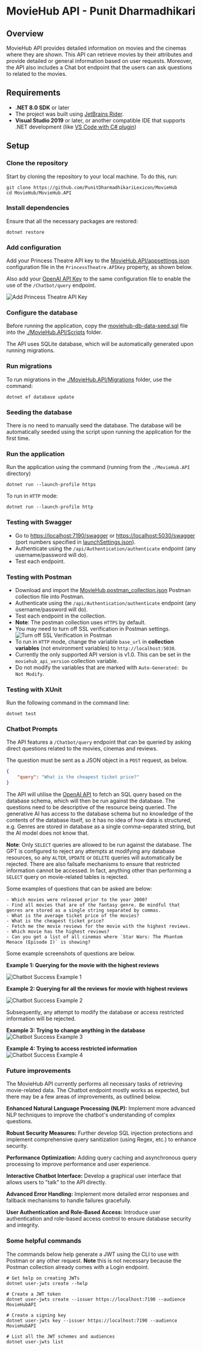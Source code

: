 # MovieHub API - Punit Dharmadhikari

## Overview
MovieHub API provides detailed information on movies and the cinemas where they are shown. This API can retrieve movies by their attributes and provide detailed or general information based on user requests. Moreover, the API also includes a Chat bot endpoint that the users can ask questions to related to the movies.

## Requirements

- **.NET 8.0 SDK** or later
- The project was built using [JetBrains Rider](https://www.jetbrains.com/rider/).
- **Visual Studio 2019** or later, or another compatible IDE that supports .NET development (like [VS Code with C# plugin](https://code.visualstudio.com/docs/languages/csharp))

## Setup
### Clone the repository
Start by cloning the repository to your local machine. To do this, run:

```shell
git clone https://github.com/PunitDharmadhikariLexicon/MovieHub
cd MovieHub/MovieHub.API
```

### Install dependencies
Ensure that all the necessary packages are restored:

```shell
dotnet restore
```

### Add configuration
Add your Princess Theatre API key to the [MovieHub.API/appsettings.json](MovieHub.API/appsettings.json) configuration file in the `PrincessTheatre.APIKey` property, as shown below.

Also add your [OpenAI API Key](https://platform.openai.com/settings/profile?tab=api-keys) to the same configuration file to enable the use of the `/Chatbot/query` endpoint.

![Add Princess Theatre API Key](screenshot-app-settings.png)

### Configure the database
Before running the application, copy the [moviehub-db-data-seed.sql](https://github.com/Lexicon-Digital/bench-dotnet-training/blob/master/moviehub-api-implementation-task/db/moviehub-db-data-seed.sql) file into the [./MovieHub.API/Scripts](./MovieHub.API/Scripts) folder.

The API uses SQLite database, which will be automatically generated upon running migrations.

### Run migrations
To run migrations in the [./MovieHub.API/Migrations](./MovieHub.API/Migrations) folder, use the command:

```shell
dotnet ef database update
```

### Seeding the database
There is no need to manually seed the database. The database will be automatically seeded using the script upon running the application for the first time.

### Run the application
Run the application using the command (running from the `./MovieHub.API` directory)
```shell
dotnet run --launch-profile https
```

To run in `HTTP` mode:
```shell
dotnet run --launch-profile http
```


### Testing with Swagger
- Go to [https://localhost:7190/swagger](https://localhost:7190/swagger) or [https://localhost:5030/swagger](https://localhost:5030/swagger) (port numbers specified in [launchSettings.json](./MovieHub.API/Properties/launchSettings.json)).
- Authenticate using the `/api/Authentication/authenticate` endpoint (any username/password will do).
- Test each endpoint.

### Testing with Postman
- Download and import the [MovieHub.postman_collection.json](./MovieHub.postman_collection.json) Postman collection file into Postman.
- Authenticate using the `/api/Authentication/authenticate` endpoint (any username/password will do).
- Test each endpoint in the collection.
- **Note**: The postman collection uses `HTTPS` by default.
- You may need to turn off SSL verification in Postman settings.
![Turn off SSL Verification in Postman](screenshot-postman-ssl-verification.png)
- To run in `HTTP` mode, change the variable `base_url` in **collection variables** (not environment variables) to `http://localhost:5030`.
- Currently the only supported API version is v1.0. This can be set in the `moviehub_api_version` collection variable.
- Do not modify the variables that are marked with `Auto-Generated: Do Not Modify`.

### Testing with XUnit

Run the following command in the command line:

```shell
dotnet test
```

### Chatbot Prompts

The API features a `/Chatbot/query` endpoint that can be queried by asking direct questions related to the movies, cinemas and reviews.

The question must be sent as a JSON object in a `POST` request, as below.

```json
{
    "query": "What is the cheapest ticket price?"
}
```

The API will utilise the [OpenAI API](https://platform.openai.com/docs/overview) to fetch an SQL query based on the database schema, which will then be run against the database. The questions need to be descriptive of the resource being queried. The generative AI has access to the database schema but no knowledge of the contents of the database itself, so it has no idea of how data is structured, e.g. Genres are stored in database as a single comma-separated string, but the AI model does not know that.

**Note**: Only `SELECT` queries are allowed to be run against the database. The GPT is configured to reject any attempts at modifying any database resources, so any `ALTER`, `UPDATE` or `DELETE` queries will automatically be rejected. There are also failsafe mechanisms to ensure that restricted information cannot be accessed. In fact, anything other than performing a `SELECT` query on movie-related tables is rejected.

Some examples of questions that can be asked are below:

```chatinput
- Which movies were released prior to the year 2000?
- Find all movies that are of the fantasy genre. Be mindful that genres are stored as a single string separated by commas.
- What is the average ticket price of the movies?
- What is the cheapest ticket price?
- Fetch me the movie reviews for the movie with the highest reviews.
- Which movie has the highest reviews?
- Can you get a list of all cinemas where `Star Wars: The Phantom Menace (Episode I)` is showing?
```

Some example screenshots of questions are below.

**Example 1: Querying for the movie with the highest reviews**

![Chatbot Success Example 1](screenshot-query-example-1.png)

**Example 2: Querying for all the reviews for movie with highest reviews**

![Chatbot Success Example 2](screenshot-query-example-2.png)


Subsequently, any attempt to modify the database or access restricted information will be rejected.

**Example 3: Trying to change anything in the database**
![Chatbot Success Example 3](screenshot-query-example-3.png)

**Example 4: Trying to access restricted information**
![Chatbot Success Example 4](screenshot-query-example-4.png)

### Future improvements

The MovieHub API currently performs all necessary tasks of retrieving movie-related data. The Chatbot endpoint mostly works as expected, but there may be a few areas of improvements, as outlined below.

**Enhanced Natural Language Processing (NLP):** Implement more advanced NLP techniques to improve the chatbot's understanding of complex questions.

**Robust Security Measures:** Further develop SQL injection protections and implement comprehensive query sanitization (using Regex, etc.) to enhance security.

**Performance Optimization:** Adding query caching and asynchronous query processing to improve performance and user experience.

**Interactive Chatbot Interface:** Develop a graphical user interface that allows users to "talk" to the API directly.

**Advanced Error Handling:** Implement more detailed error responses and fallback mechanisms to handle failures gracefully.

**User Authentication and Role-Based Access:** Introduce user authentication and role-based access control to ensure database security and integrity.

### Some helpful commands
The commands below help generate a JWT using the CLI to use with Postman or any other request. **Note** this is not necessary because the Postman collection already comes with a Login endpoint.
```shell
# Get help on creating JWTs
dotnet user-jwts create --help   

# Create a JWT token
dotnet user-jwts create --issuer https://localhost:7190 --audience MovieHubAPI

# Create a signing key
dotnet user-jwts key --issuer https://localhost:7190 --audience MovieHubAPI

# List all the JWT schemes and audiences
dotnet user-jwts list
```